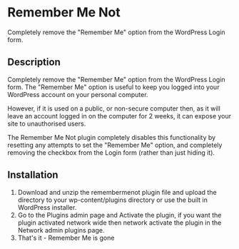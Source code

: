 # Remember Me Not

Completely remove the "Remember Me" option from the WordPress Login form.

## Description

Completely remove the "Remember Me" option from the WordPress Login form. The "Remember Me" option is useful to keep you logged into your WordPress account on your personal computer.

However, if it is used on a public, or non-secure computer then, as it will leave an account logged in on the computer for 2 weeks, it can expose your site to unauthorised users.

The Remember Me Not plugin completely disables this functionality by resetting any attempts to set the "Remember Me" option, and completely removing the checkbox from the Login form (rather than just hiding it).

## Installation

1. Download and unzip the remembermenot plugin file and upload the directory to your wp-content/plugins directory or use the built in WordPress installer.
1. Go to the Plugins admin page and Activate the plugin, if you want the plugin activated network wide then network activate the plugin in the Network admin plugins page.
1. That's it - Remember Me is gone